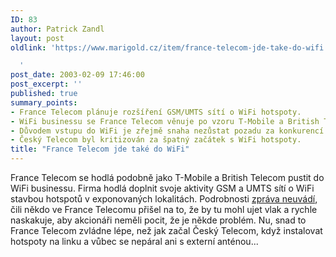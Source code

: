 ```yaml
---
ID: 83
author: Patrick Zandl
layout: post
oldlink: 'https://www.marigold.cz/item/france-telecom-jde-take-do-wifi

  '
post_date: 2003-02-09 17:46:00
post_excerpt: ''
published: true
summary_points:
- France Telecom plánuje rozšíření GSM/UMTS sítí o WiFi hotspoty.
- WiFi businessu se France Telecom věnuje po vzoru T-Mobile a British Telecom.
- Důvodem vstupu do WiFi je zřejmě snaha nezůstat pozadu za konkurencí.
- Český Telecom byl kritizován za špatný začátek s WiFi hotspoty.
title: "France Telecom jde také do WiFi"
---
```


France Telecom se hodlá podobně jako T-Mobile a British Telecom pustit do WiFi businessu. Firma hodlá doplnit svoje aktivity GSM a UMTS sítí o WiFi stavbou hotspotů v exponovaných lokalitách. Podrobnosti <A href="http://www.francetelecom.com/en/financials/journalists/press_releases/CP_old/cp030206.html" target=_blank>zpráva neuvádí</A>, čili někdo ve France Telecomu přišel na to, že by tu mohl ujet vlak a rychle naskakuje, aby akcionáři neměli pocit, že je někde problém. Nu, snad to France Telecom zvládne lépe, než jak začal Český Telecom, když instalovat hotspoty na linku a vůbec se nepáral ani s externí anténou...